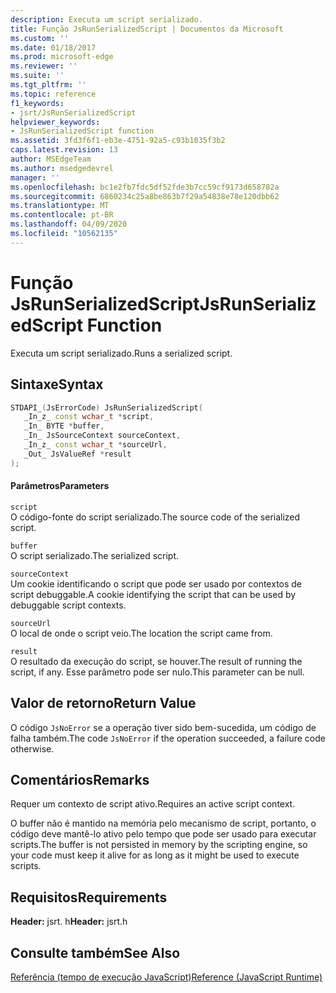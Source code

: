 ```yaml
---
description: Executa um script serializado.
title: Função JsRunSerializedScript | Documentos da Microsoft
ms.custom: ''
ms.date: 01/18/2017
ms.prod: microsoft-edge
ms.reviewer: ''
ms.suite: ''
ms.tgt_pltfrm: ''
ms.topic: reference
f1_keywords:
- jsrt/JsRunSerializedScript
helpviewer_keywords:
- JsRunSerializedScript function
ms.assetid: 3fd3f6f1-eb3e-4751-92a5-c93b1035f3b2
caps.latest.revision: 13
author: MSEdgeTeam
ms.author: msedgedevrel
manager: ''
ms.openlocfilehash: bc1e2fb7fdc5df52fde3b7cc59cf9173d658782a
ms.sourcegitcommit: 6860234c25a8be863b7f29a54838e78e120dbb62
ms.translationtype: MT
ms.contentlocale: pt-BR
ms.lasthandoff: 04/09/2020
ms.locfileid: "10562135"
---
```

# <span data-ttu-id="c8090-103">Função JsRunSerializedScript</span><span class="sxs-lookup"><span data-stu-id="c8090-103">JsRunSerializedScript Function</span></span>
<span data-ttu-id="c8090-104">Executa um script serializado.</span><span class="sxs-lookup"><span data-stu-id="c8090-104">Runs a serialized script.</span></span>  
  
## <span data-ttu-id="c8090-105">Sintaxe</span><span class="sxs-lookup"><span data-stu-id="c8090-105">Syntax</span></span>  
  
```cpp  
STDAPI_(JsErrorCode) JsRunSerializedScript(  
   _In_z_ const wchar_t *script,  
   _In_ BYTE *buffer,  
   _In_ JsSourceContext sourceContext,  
   _In_z_ const wchar_t *sourceUrl,  
   _Out_ JsValueRef *result  
);  
```  
  
#### <span data-ttu-id="c8090-106">Parâmetros</span><span class="sxs-lookup"><span data-stu-id="c8090-106">Parameters</span></span>  
 `script`  
 <span data-ttu-id="c8090-107">O código-fonte do script serializado.</span><span class="sxs-lookup"><span data-stu-id="c8090-107">The source code of the serialized script.</span></span>  
  
 `buffer`  
 <span data-ttu-id="c8090-108">O script serializado.</span><span class="sxs-lookup"><span data-stu-id="c8090-108">The serialized script.</span></span>  
  
 `sourceContext`  
 <span data-ttu-id="c8090-109">Um cookie identificando o script que pode ser usado por contextos de script debuggable.</span><span class="sxs-lookup"><span data-stu-id="c8090-109">A cookie identifying the script that can be used by debuggable script contexts.</span></span>  
  
 `sourceUrl`  
 <span data-ttu-id="c8090-110">O local de onde o script veio.</span><span class="sxs-lookup"><span data-stu-id="c8090-110">The location the script came from.</span></span>  
  
 `result`  
 <span data-ttu-id="c8090-111">O resultado da execução do script, se houver.</span><span class="sxs-lookup"><span data-stu-id="c8090-111">The result of running the script, if any.</span></span> <span data-ttu-id="c8090-112">Esse parâmetro pode ser nulo.</span><span class="sxs-lookup"><span data-stu-id="c8090-112">This parameter can be null.</span></span>  
  
## <span data-ttu-id="c8090-113">Valor de retorno</span><span class="sxs-lookup"><span data-stu-id="c8090-113">Return Value</span></span>  
 <span data-ttu-id="c8090-114">O código `JsNoError` se a operação tiver sido bem-sucedida, um código de falha também.</span><span class="sxs-lookup"><span data-stu-id="c8090-114">The code `JsNoError` if the operation succeeded, a failure code otherwise.</span></span>  
  
## <span data-ttu-id="c8090-115">Comentários</span><span class="sxs-lookup"><span data-stu-id="c8090-115">Remarks</span></span>  
 <span data-ttu-id="c8090-116">Requer um contexto de script ativo.</span><span class="sxs-lookup"><span data-stu-id="c8090-116">Requires an active script context.</span></span>  
  
 <span data-ttu-id="c8090-117">O buffer não é mantido na memória pelo mecanismo de script, portanto, o código deve mantê-lo ativo pelo tempo que pode ser usado para executar scripts.</span><span class="sxs-lookup"><span data-stu-id="c8090-117">The buffer is not persisted in memory by the scripting engine, so your code must keep it alive for as long as it might be used to execute scripts.</span></span>  
  
## <span data-ttu-id="c8090-118">Requisitos</span><span class="sxs-lookup"><span data-stu-id="c8090-118">Requirements</span></span>  
 <span data-ttu-id="c8090-119">**Header:** jsrt. h</span><span class="sxs-lookup"><span data-stu-id="c8090-119">**Header:** jsrt.h</span></span>  
  
## <span data-ttu-id="c8090-120">Consulte também</span><span class="sxs-lookup"><span data-stu-id="c8090-120">See Also</span></span>  
 [<span data-ttu-id="c8090-121">Referência (tempo de execução JavaScript)</span><span class="sxs-lookup"><span data-stu-id="c8090-121">Reference (JavaScript Runtime)</span></span>](../chakra-hosting/reference-javascript-runtime.md)